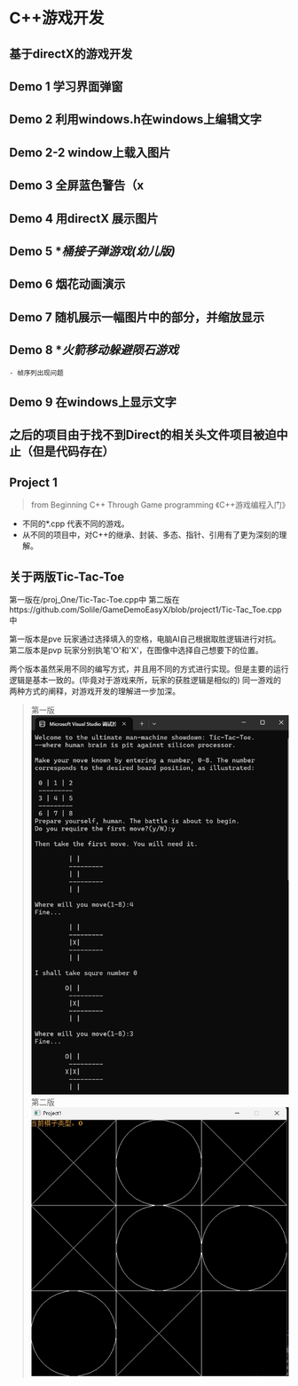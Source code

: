 # C++游戏开发
## 基于directX的游戏开发
## Demo 1 学习界面弹窗
## Demo 2 利用windows.h在windows上编辑文字
## Demo 2-2 window上载入图片
## Demo 3 全屏蓝色警告（x
## Demo 4 用directX 展示图片
## Demo 5 **桶接子弹游戏(幼儿版)*
## Demo 6 烟花动画演示
## Demo 7 随机展示一幅图片中的部分，并缩放显示
## Demo 8 **火箭移动躲避陨石游戏*
    - 帧序列出现问题
## Demo 9 在windows上显示文字
## 之后的项目由于找不到Direct的相关头文件项目被迫中止（但是代码存在）

## Project 1
> from Beginning C++ Through Game programming 《C++游戏编程入门》
- 不同的*.cpp 代表不同的游戏。
- 从不同的项目中，对C++的继承、封装、多态、指针、引用有了更为深刻的理解。

## 关于两版Tic-Tac-Toe
第一版在/proj_One/Tic-Tac-Toe.cpp中
第二版在https://github.com/Solile/GameDemoEasyX/blob/project1/Tic-Tac_Toe.cpp中

第一版本是pve 玩家通过选择填入的空格，电脑AI自己根据取胜逻辑进行对抗。
第二版本是pvp 玩家分别执笔'O'和'X'，在图像中选择自己想要下的位置。

两个版本虽然采用不同的编写方式，并且用不同的方式进行实现。但是主要的运行逻辑是基本一致的。(毕竟对于游戏来所，玩家的获胜逻辑是相似的)
同一游戏的两种方式的阐释，对游戏开发的理解进一步加深。

> 第一版
![控制台游戏](md_resources/1.png "游戏界面")
> 第二版
![控制台游戏](md_resources/2.png "游戏界面")
